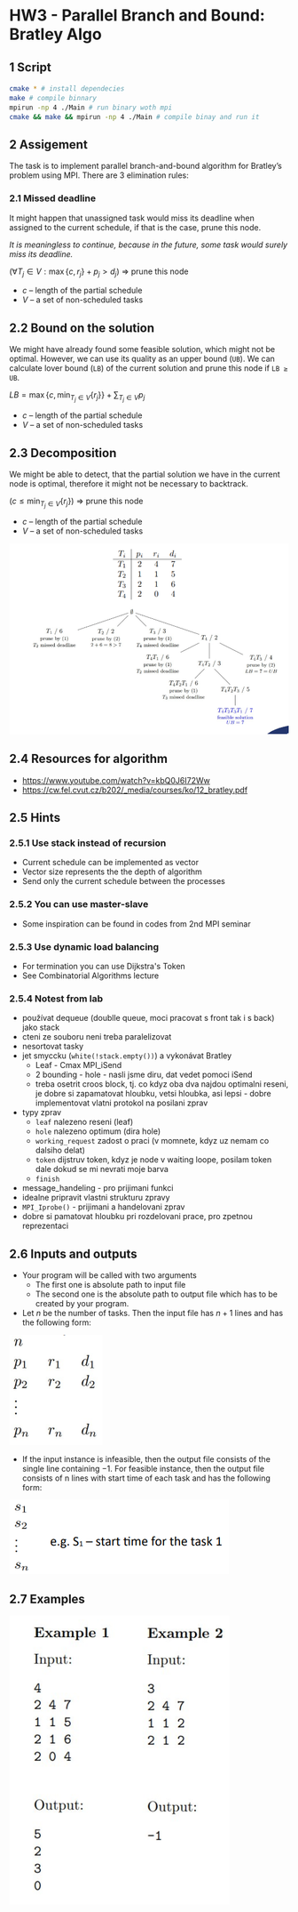 # HW3 - Parallel Branch and Bound: Bratley Algo

## 1 Script

```sh
cmake * # install dependecies
make # compile binnary
mpirun -np 4 ./Main # run binary woth mpi
cmake && make && mpirun -np 4 ./Main # compile binay and run it
```

## 2 Assigement

The task is to implement parallel branch-and-bound algorithm for Bratley’s problem using MPI. There are 3 elimination rules:

### 2.1 Missed deadline

It might happen that unassigned task would miss its deadline when assigned to the current schedule, if that is the case, prune this node.

*It is meaningless to continue, because in the future, some task would surely miss its deadline.*

$(\forall T_j \in V : \max\{c, r_j\} + p_j > d_j )$ => prune this node

- $c$ – length of the partial schedule
- $V$ – a set of non-scheduled tasks

## 2.2 Bound on the solution

We might have already found some feasible solution, which might not be optimal. However, we can use its quality as an upper bound (`UB`). We can calculate lover bound (`LB`) of the current solution and prune this node if `LB ≥ UB`.

$LB = \max\{c, \min_{T_j \in V}\{r_j\}\} + \sum_{T_j \in V}{p_j}$

- $c$ – length of the partial schedule
- $V$ – a set of non-scheduled tasks

## 2.3 Decomposition

We might be able to detect, that the partial solution we have in the current node is optimal, therefore it might not be necessary to backtrack.

$(c \leq \min_{T_j \in V}\{r_j\} )$ => prune this node

- $c$ – length of the partial schedule
- $V$ – a set of non-scheduled tasks

![Example for 4 tasks](example.png)

## 2.4 Resources for algorithm

- https://www.youtube.com/watch?v=kbQ0J6I72Ww
- https://cw.fel.cvut.cz/b202/_media/courses/ko/12_bratley.pdf

## 2.5 Hints

### 2.5.1 Use stack instead of recursion

- Current schedule can be implemented as vector
- Vector size represents the the depth of algorithm
- Send only the current schedule between the processes

### 2.5.2 You can use master-slave

- Some inspiration can be found in codes from 2nd MPI seminar

### 2.5.3 Use dynamic load balancing

- For termination you can use Dijkstra's Token
- See Combinatorial Algorithms lecture

### 2.5.4 Notest from lab

- používat dequeue (doublle queue, moci pracovat s front tak i s back) jako stack
- cteni ze souboru neni treba paralelizovat
- nesortovat tasky
- jet smyccku (`white(!stack.empty())`) a vykonávat Bratley
    - Leaf - Cmax MPI_iSend
    - 2 bounding - hole - nasli jsme diru, dat vedet pomoci iSend
    - treba osetrit croos block, tj. co kdyz oba dva najdou optimalni reseni, je dobre si zapamatovat hloubku, vetsi hloubka, asi lepsi - dobre implementovat vlatni protokol na posilani zprav
- typy zprav
    - `leaf` nalezeno reseni (leaf)
    - `hole` nalezeno optimum (dira hole)
    - `working_request` zadost o praci (v momnete, kdyz uz nemam co dalsiho delat)
    - `token` dijstruv token, kdyz je node v waiting loope, posilam token dale dokud se mi nevrati moje barva
    - `finish`
- message_handeling - pro prijimani funkci
- idealne pripravit vlastni strukturu zpravy
- `MPI_Iprobe()` - prijimani a handelovani zprav
- dobre si pamatovat hloubku pri rozdelovani prace, pro zpetnou reprezentaci

## 2.6 Inputs and outputs

- Your program will be called with two arguments 
  - The first one is absolute path to input file
  - The second one is the absolute path to output file which has to be created by your program. 
- Let $n$ be the number of tasks. Then the input file has $n + 1$ lines 
and has the following form:

![Tasks](example_02.png)

- If the input instance is infeasible, then the output file consists of the single line containing $−1$. For feasible instance, then the output file consists of n lines with start time of each task and has the following form:

![example_03](example_03.png)


## 2.7 Examples

![example_04](example_04.png)